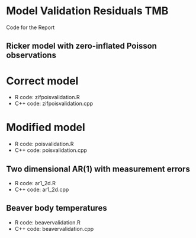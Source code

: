 # Model Validation Residuals TMB
Code for the Report 


 ## Ricker model with zero-inflated Poisson observations
 
 # Correct model
 
 * R code: zifpoisvalidation.R
 * C++ code: zifpoisvalidation.cpp
 
 # Modified model
 
  * R code: poisvalidation.R
 * C++ code: poisvalidation.cpp
 
 ## Two dimensional AR(1) with measurement errors

* R code: ar1_2d.R
* C++ code: ar1_2d.cpp

## Beaver body temperatures  
* R code: beavervalidation.R
* C++ code: beavervalidation.cpp
 
